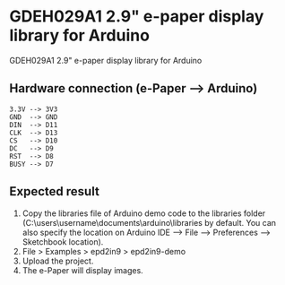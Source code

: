 # GDEH029A1 2.9" e-paper display library for Arduino
GDEH029A1 2.9" e-paper display library for Arduino
## Hardware connection (e-Paper --> Arduino)
    3.3V --> 3V3
    GND  --> GND
    DIN  --> D11
    CLK  --> D13
    CS   --> D10
    DC   --> D9
    RST  --> D8
    BUSY --> D7
## Expected result
1.  Copy the libraries file of Arduino demo code to the libraries folder 
    (C:\users\username\documents\arduino\libraries by default. You can also 
    specify the location on 
    Arduino IDE --> File --> Preferences --> Sketchbook location).
2.  File > Examples > epd2in9 > epd2in9-demo
3.  Upload the project.
4.  The e-Paper will display images.

